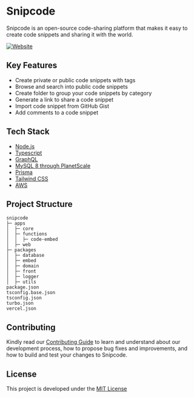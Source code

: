 # Snipcode

Snipcode is an open-source code-sharing platform that makes it easy to create code snippets and sharing it with the world.

[![Website](https://snipcode.dev/assets/og.png)](https://snipcode.dev)


## Key Features
* Create private or public code snippets with tags
* Browse and search into public code snippets
* Create folder to group your code snippets by category
* Generate a link to share a code snippet
* Import code snippet from GitHub Gist
* Add comments to a code snippet

## Tech Stack
* [Node.js](https://nodejs.org/en/)
* [Typescript](https://www.typescriptlang.org/)
* [GraphQL](https://graphql.org/)
* [MySQL 8 through PlanetScale](https://planetscale.com/)
* [Prisma](https://www.prisma.io/)
* [Tailwind CSS](https://tailwindcss.com/)
* [AWS](https://aws.amazon.com)

## Project Structure
```text
snipcode
├─ apps
│  ├─ core
│  ├─ functions
│  │  ├─ code-embed
│  ├─ web
├─ packages
│  ├─ database
│  ├─ embed
│  ├─ domain
│  ├─ front
│  ├─ logger
│  ├─ utils
package.json
tsconfig.base.json
tsconfig.json
turbo.json
vercel.json
```

## Contributing
Kindly read our [Contributing Guide](./CONTRIBUTING.md) to learn and understand about our development process, how to propose bug fixes and improvements, and how to build and test your changes to Snipcode. 

## License

This project is developed under the [MIT License](/LICENSE)

